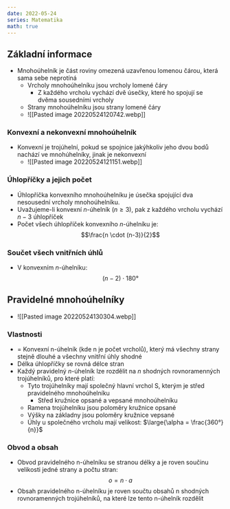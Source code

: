 ```yaml
---
date: 2022-05-24
series: Matematika
math: true
---
```


## Základní informace
- Mnohoúhelník je část roviny omezená uzavřenou lomenou čárou, která sama sebe neprotíná
	- Vrcholy mnohoúhelníku jsou vrcholy lomené čáry
		- Z každého vrcholu vychází dvě úsečky, které ho spojují se dvěma sousedními vrcholy
	- Strany mnohoúhelníku jsou strany lomené čáry
	- ![[Pasted image 20220524120742.webp]]

### Konvexní a nekonvexní mnohoúhelník
- Konvexní je trojúhelní, pokud se spojnice jakýhkoliv jeho dvou bodů nachází ve mnohúhelníky, jinak je nekonvexní
	- ![[Pasted image 20220524121151.webp]]

### Úhlopříčky a jejich počet
- Úhlopříčka konvexního mnohoúhelníku je úsečka spojující dva nesousední vrcholy mnohoúhelníku.
- Uvažujeme-li konvexní *n*-úhelník ($n \geq 3$), pak z každého vrcholu vychází $n-3$ úhlopříček
- Počet všech úhlopříček konvexního *n*-úhelníku je:
$$\frac{n \cdot (n-3)}{2}$$

### Součet všech vnitřních úhlů
- V konvexním *n*-úhelníku:
$$(n-2) \cdot 180°$$

## Pravidelné mnohoúhelníky
- ![[Pasted image 20220524130304.webp]]
### Vlastnosti
- = Konvexní n-úhelník (kde n je počet vrcholů), který má všechny strany stejně dlouhé a všechny vnitřní úhly shodné
- Délka úhlopříčky se rovná délce stran
- Každý pravidelný *n*-úhelník lze rozdělit na *n* shodných rovnoramenných trojúhelníků, pro které platí:
	- Tyto trojúhelníky mají společný hlavní vrchol S, kterým je střed pravidelného mnohoúhelníku
		- Střed kružnice opsané a vepsané mnohoúhelníku
	- Ramena trojúhelníku jsou poloměry kružnice opsané
	- Výšky na základny jsou poloměry kružnice vepsané
	- Úhly u společného vrcholu mají velikost: $\large{\alpha = \frac{360°}{n}}$
### Obvod a obsah
- Obvod pravidelného n-úhelníku se stranou délky a je roven součinu velikosti jedné strany a počtu stran:
$$o = n \cdot a$$
- Obsah pravidelného n-úhelníku je roven součtu obsahů n shodných rovnoramenných trojúhelníků, na které lze tento n-úhelník rozdělit